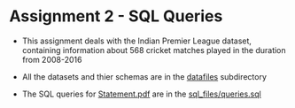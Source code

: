 # Assignment 2 - SQL Queries

* This assignment deals with the Indian Premier League dataset, containing information about 568 cricket matches played in the duration from 2008-2016

* All the datasets and thier schemas are in the [datafiles](./datafiles) subdirectory

* The SQL queries for [Statement.pdf](./Statement.pdf) are in the [sql_files/queries.sql](./sql_files/queries.sql)